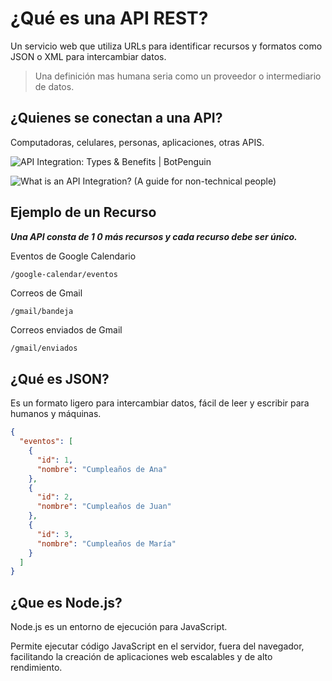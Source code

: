 # ¿Qué es una API REST?

Un servicio web que utiliza URLs para identificar recursos y formatos como JSON o XML para intercambiar datos.

> Una definición mas humana seria como un proveedor o intermediario de datos.
>

## ¿Quienes se conectan a una API?

Computadoras, celulares, personas, aplicaciones, otras APIS.

![API Integration: Types & Benefits | BotPenguin](https://cdn.botpenguin.com/assets/website/API_Integration_8cb6b3f49e.webp)

![What is an API Integration? (A guide for non-technical people)](https://www.gend.co/hs-fs/hubfs/Workato%20Onboarding.png?width=1698&name=Workato%20Onboarding.png)

## Ejemplo de un Recurso

***Una API consta de 1 0 más recursos y cada recurso debe ser único.***

Eventos de Google Calendario

```sh
/google-calendar/eventos
```

Correos de Gmail

```
/gmail/bandeja
```

Correos enviados de Gmail

```
/gmail/enviados
```

## ¿Qué es JSON?

Es un formato ligero para intercambiar datos, fácil de leer y escribir para humanos y máquinas.

```json
{
  "eventos": [
    {
      "id": 1,
      "nombre": "Cumpleaños de Ana"
    },
    {
      "id": 2,
      "nombre": "Cumpleaños de Juan"
    },
    {
      "id": 3,
      "nombre": "Cumpleaños de María"
    }
  ]
}
```

## ¿Que es Node.js?

Node.js es un entorno de ejecución para JavaScript.

Permite ejecutar código JavaScript en el servidor, fuera del navegador, facilitando la creación de aplicaciones web escalables y de alto rendimiento.